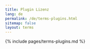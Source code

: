```yaml
---
title: Plugin Lizenz
lang: de
permalink: /de/terms-plugins.html
sitemap: false
layout: terms
---
```


{% include pages/terms-plugins.md %}
          
